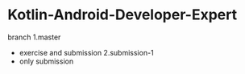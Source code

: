 # Kotlin-Android-Developer-Expert
branch 
1.master 
  - exercise and submission
2.submission-1
  - only submission
